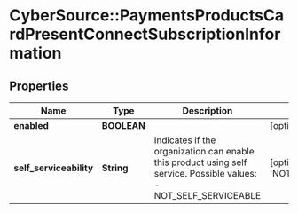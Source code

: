 # CyberSource::PaymentsProductsCardPresentConnectSubscriptionInformation

## Properties
Name | Type | Description | Notes
------------ | ------------- | ------------- | -------------
**enabled** | **BOOLEAN** |  | [optional] 
**self_serviceability** | **String** | Indicates if the organization can enable this product using self service.  Possible values: - NOT_SELF_SERVICEABLE | [optional] [default to &#39;NOT_SELF_SERVICEABLE&#39;]


